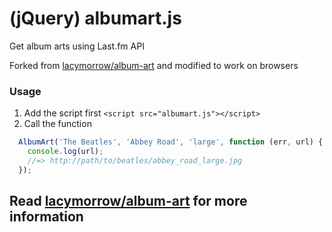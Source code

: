 # (jQuery) albumart.js
Get album arts using Last.fm API

Forked from [lacymorrow/album-art](https://github.com/lacymorrow/album-art) and modified to work on browsers

### Usage
1. Add the script first `<script src="albumart.js"></script>`
2. Call the function
  ```js
    AlbumArt('The Beatles', 'Abbey Road', 'large', function (err, url) {
      console.log(url);
      //=> http://path/to/beatles/abbey_road_large.jpg
    });
  ```
## Read [lacymorrow/album-art](https://github.com/lacymorrow/album-art) for more information
